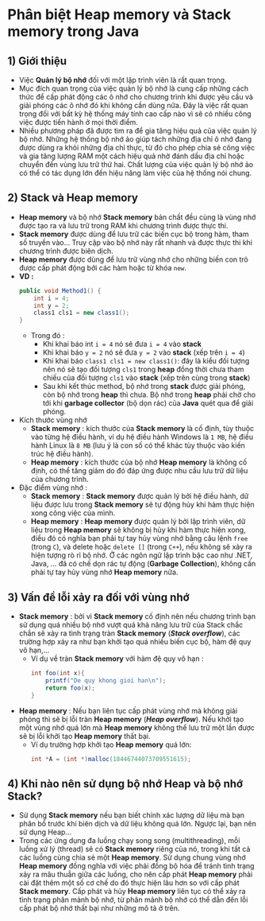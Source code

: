 # Phân biệt Heap memory và Stack memory trong Java
## **1) Giới thiệu**
- Việc **Quản lý bộ nhớ** đối với một lập trình viên là rất quan trọng.
- Mục đích quan trọng của việc quản lý bộ nhớ là cung cấp những cách thức để cấp phát động các ô nhớ cho chương trình khi được yêu cầu và giải phóng các ô nhớ đó khi không cần dùng nữa. Đây là việc rất quan trọng đối với bất kỳ hệ thống máy tính cao cấp nào vì sẽ có nhiều công việc được tiến hành ở mọi thời điểm.
- Nhiều phương pháp đã được tìm ra để gia tăng hiệu quả của việc quản lý bộ nhớ. Những hệ thống bộ nhớ ảo giúp tách những địa chỉ ô nhớ đang được dùng ra khỏi những địa chỉ thực, từ đó cho phép chia sẻ công việc và gia tăng lượng RAM một cách hiệu quả nhờ đánh dấu địa chỉ hoặc chuyển đến vùng lưu trữ thứ hai. Chất lượng của việc quản lý bộ nhớ ảo có thể có tác dụng lớn đến hiệu năng làm việc của hệ thống nói chung.
## **2) Stack và Heap memory**
- **Heap memory** và bộ nhớ **Stack memory** bản chất đều cùng là vùng nhớ được tạo ra và lưu trữ trong RAM khi chương trình được thực thi.
- **Stack memory** được dùng để lưu trữ các biến cục bộ trong hàm, tham số truyền vào... Truy cập vào bộ nhớ này rất nhanh và được thực thi khi chương trình được biên dịch.
- **Heap memory** được dùng để lưu trữ vùng nhớ cho những biến con trỏ được cấp phát động bởi các hàm  hoặc từ khóa `new`.
- **VD :**
    ```java
    public void Method1() {
        int i = 4;
        int y = 2;
        class1 cls1 = new class1();
    }
    ```
    - Trong đó :
        - Khi khai báo int `i = 4` nó sẽ đưa `i = 4` vào **stack**
        - Khi khai báo `y = 2` nó sẽ đưa `y = 2` vào **stack** (xếp trên `i = 4`)
        - Khi khai báo `class1 cls1 = new class1()`: đây là kiểu đối tượng nên nó sẽ tạo đối tượng `cls1` trong **heap** đồng thời chưa tham chiếu của đối tượng `cls1` vào **stack** (xếp trên cùng trong **stack**)
        - Sau khi kết thúc method, bộ nhớ trong **stack** được giải phóng, còn bộ nhớ trong **heap** thì chưa. Bộ nhớ trong **heap** phải chờ cho tới khi **garbage collector** (bộ dọn rác) của **Java** quét qua để giải phóng.
- Kích thước vùng nhớ
    - **Stack memory** : kích thước của **Stack memory** là cố định, tùy thuộc vào từng hệ điều hành, ví dụ hệ điều hành Windows là `1 MB`, hệ điều hành Linux là `8 MB` (lưu ý là con số có thể khác tùy thuộc vào kiến trúc hệ điều hành).
    - **Heap memory** : kích thước của bộ nhớ **Heap memory** là không cố định, có thể tăng giảm do đó đáp ứng được nhu cầu lưu trữ dữ liệu của chương trình.
- Đặc điểm vùng nhớ :
    - **Stack memory** : **Stack memory** được quản lý bởi hệ điều hành, dữ liệu được lưu trong **Stack memory** sẽ tự động hủy khi hàm thực hiện xong công việc của mình.
    - **Heap memory** : **Heap memory** được quản lý bởi lập trình viên, dữ liệu trong **Heap memory** sẽ không bị hủy khi hàm thực hiện xong, điều đó có nghĩa bạn phải tự tay hủy vùng nhớ bằng câu lệnh `free` (trong `C`), và delete hoặc `delete []` (trong `C++`), nếu không sẽ xảy ra hiện tượng rò rỉ bộ nhớ. Ở các ngôn ngữ lập trình bậc cao như .NET, Java, ... đã có chế dọn rác tự động (**Garbage Collection**), không cần phải tự tay hủy vùng nhớ **Heap memory** nữa.
## **3) Vấn đề lỗi xảy ra đối với vùng nhớ**
- **Stack memory** : bởi vì **Stack memory** cố định nên nếu chương trình bạn sử dụng quá nhiều bộ nhớ vượt quá khả năng lưu trữ của Stack chắc chắn sẽ xảy ra tình trạng tràn **Stack memory** (***Stack overflow***), các trường hợp xảy ra như bạn khởi tạo quá nhiều biến cục bộ, hàm đệ quy vô hạn,...
    - Ví dụ về tràn **Stack memory** với hàm đệ quy vô hạn :
        ```java
        int foo(int x){
            printf("De quy khong gioi han\n");
            return foo(x);
        }
        ```
- **Heap memory** : Nếu bạn liên tục cấp phát vùng nhớ mà không giải phóng thì sẽ bị lỗi tràn **Heap memory** (***Heap overflow***). Nếu khởi tạo một vùng nhớ quá lớn mà **Heap memory** không thể lưu trữ một lần được sẽ bị lỗi khởi tạo **Heap memory** thất bại.
    - Ví dụ trường hợp khởi tạo **Heap memory** quá lớn:
        ```java
        int *A = (int *)malloc(18446744073709551615);
        ```
## **4) Khi nào nên sử dụng bộ nhớ Heap và bộ nhớ Stack?**
- Sử dụng **Stack memory** nếu bạn biết chính xác lượng dữ liệu mà bạn phân bổ trước khi biên dịch và dữ liệu không quá lớn. Ngược lại, bạn nên sử dụng Heap...
- Trong các ứng dụng đa luồng chạy song song (multithreading), mỗi luồng xử lý (thread) sẽ có **Stack memory** riêng của nó, trong khi tất cả các luồng cùng chia sẻ một **Heap memory**. Sử dụng chung vùng nhớ **Heap memory** đồng nghĩa với việc phải đồng bộ hóa để tránh tình trạng xảy ra mâu thuẫn giữa các luồng, cho nên cấp phát **Heap memory** phải cài đặt thêm một số cơ chế do đó thực hiện lâu hơn so với cấp phát **Stack memory**. Cấp phát và hủy **Heap memory** liên tục có thể xảy ra tình trạng phân mảnh bộ nhớ, từ phân mảnh bộ nhớ có thể dẫn đến lỗi cấp phát bộ nhớ thất bại như những mô tả ở trên.